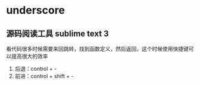 # underscore

## 源码阅读工具 sublime text 3

看代码很多时候需要来回跳转，找到函数定义，然后返回，这个时候使用快捷键可以提高很大的效率

1. 后退：control + - 
2. 前进：control + shift + -